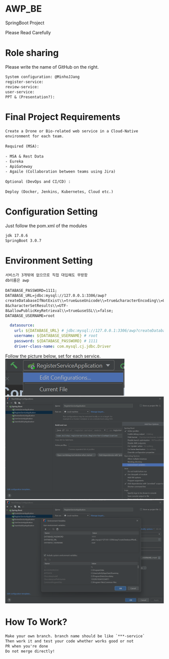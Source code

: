 # AWP_BE
SpringBoot Project 

Please Read Carefully

# Role sharing

Please write the name of GitHub on the right.
```
System configuration: @MinhoJJang
register-service: 
review-service:
user-service:
PPT & (Presentation?): 
```

# Final Project Requirements
```text
Create a Drone or Bio-related web service in a Cloud-Native environment for each team.

Required (MSA):

- MSA & Rest Data
- Eureka
- ApiGateway
- Agaile (Collaboration between teams using Jira)

Optional (DevOps and CI/CD) :

Deploy (Docker, Jenkins, Kubernetes, Cloud etc.)
```

# Configuration Setting
Just follow the pom.xml of the modules
```text
jdk 17.0.6
SpringBoot 3.0.7
```

# Environment Setting
```
서비스가 3개밖에 없으므로 직접 대입해도 무방함
db이름은 awp

DATABASE_PASSWORD=1111;
DATABASE_URL=jdbc:mysql://127.0.0.1:3306/awp?createDatabaseIfNotExist\\=true&useUnicode\\=true&characterEncoding\\=UTF-8&characterSetResults\\=UTF-8&allowPublicKeyRetrieval\\=true&useSSL\\=false;
DATABASE_USERNAME=root
```
```yaml
  datasource:
    url: ${DATABASE_URL} # jdbc:mysql://127.0.0.1:3306/awp?createDatabaseIfNotExist=true&useUnicode=true&characterEncoding=UTF-8&characterSetResults=UTF-8&allowPublicKeyRetrieval=true&useSSL=false
    username: ${DATABASE_USERNAME} # root
    password: ${DATABASE_PASSWORD} # 1111
    driver-class-name: com.mysql.cj.jdbc.Driver
```
Follow the picture below, set for each service. 
![Edit Configurations](img/img_1.png)
![Edit Configurations](img/img.png)
![Edit Configurations](img/img_2.png)


# How To Work? 
```
Make your own branch. branch name should be like `***-service`
Then work it and test your code whether works good or not
PR when you're done
Do not merge directly!
```
